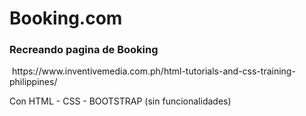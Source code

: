<!DOCTYPE html>
<html lang="en">
<head>
    <meta charset="UTF-8">
    <meta name="viewport" content="width=device-width, initial-scale=1.0">
    <title>Booking.com</title>
</head>
<body>
    <h1>Booking.com</h1>

<h3>Recreando pagina de Booking</h3>
<img src"https://www.inventivemedia.com.ph/html-tutorials-and-css-training-philippines/">
https://www.inventivemedia.com.ph/html-tutorials-and-css-training-philippines/
<p>Con 
  <box-icon type='logo' name='html5'>HTML</box-icon> - CSS - BOOTSTRAP (sin funcionalidades)</p>
</body>
  <script src="https://unpkg.com/boxicons@2.1.4/dist/boxicons.js"></script>
</html>




